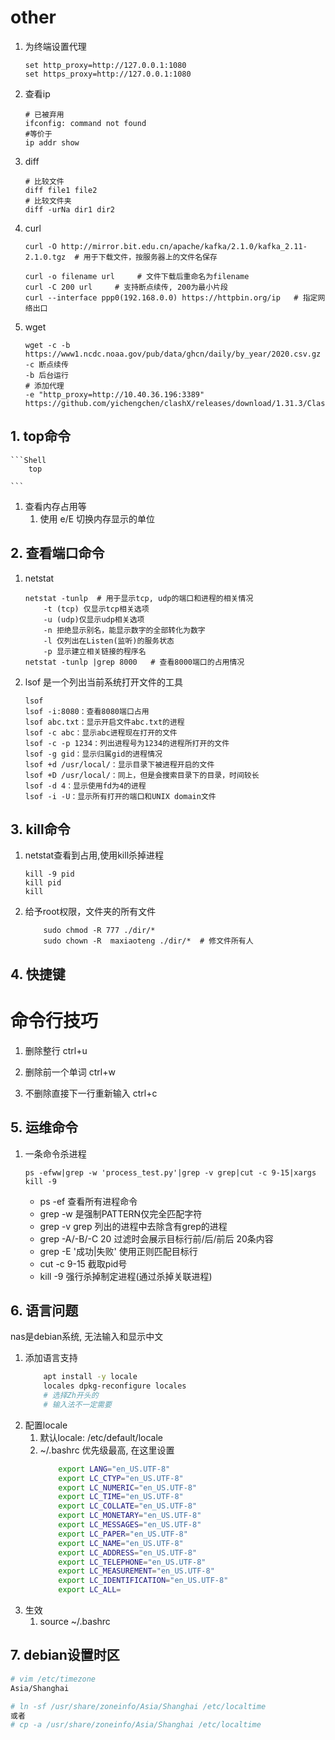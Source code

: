 # other

1. 为终端设置代理

    ```Shell
    set http_proxy=http://127.0.0.1:1080
    set https_proxy=http://127.0.0.1:1080
    ```

2. 查看ip

    ```Shell
    # 已被弃用
    ifconfig: command not found
    #等价于
    ip addr show
    ```

3. diff

    ```Shell
    # 比较文件
    diff file1 file2
    # 比较文件夹
    diff -urNa dir1 dir2
    ```

4. curl
    ```Shell
    curl -O http://mirror.bit.edu.cn/apache/kafka/2.1.0/kafka_2.11-2.1.0.tgz  # 用于下载文件，按服务器上的文件名保存
  
    curl -o filename url     # 文件下载后重命名为filename 
    curl -C 200 url     # 支持断点续传, 200为最小片段
    curl --interface ppp0(192.168.0.0) https://httpbin.org/ip   # 指定网络出口
    ```

5. wget
    ```Shell
    wget -c -b https://www1.ncdc.noaa.gov/pub/data/ghcn/daily/by_year/2020.csv.gz
    -c 断点续传
    -b 后台运行
    # 添加代理
    -e "http_proxy=http://10.40.36.196:3389" https://github.com/yichengchen/clashX/releases/download/1.31.3/ClashX.dmg
    ```

## 1. top命令
  
    ```Shell
        top

    ```
1. 查看内存占用等
    1. 使用 e/E 切换内存显示的单位


## 2. 查看端口命令
1. netstat
    ```
    netstat -tunlp  # 用于显示tcp, udp的端口和进程的相关情况
        -t (tcp) 仅显示tcp相关选项
        -u (udp)仅显示udp相关选项
        -n 拒绝显示别名，能显示数字的全部转化为数字
        -l 仅列出在Listen(监听)的服务状态
        -p 显示建立相关链接的程序名
    netstat -tunlp |grep 8000   # 查看8000端口的占用情况
    ```

2. lsof  是一个列出当前系统打开文件的工具
    ```
    lsof
    lsof -i:8080：查看8080端口占用
    lsof abc.txt：显示开启文件abc.txt的进程
    lsof -c abc：显示abc进程现在打开的文件
    lsof -c -p 1234：列出进程号为1234的进程所打开的文件
    lsof -g gid：显示归属gid的进程情况
    lsof +d /usr/local/：显示目录下被进程开启的文件
    lsof +D /usr/local/：同上，但是会搜索目录下的目录，时间较长
    lsof -d 4：显示使用fd为4的进程
    lsof -i -U：显示所有打开的端口和UNIX domain文件
    ```

## 3. kill命令
1. netstat查看到占用,使用kill杀掉进程
    ```
    kill -9 pid
    kill pid
    kill 
    ```

1. 给予root权限，文件夹的所有文件
    ```
        sudo chmod -R 777 ./dir/*
        sudo chown -R  maxiaoteng ./dir/*  # 修文件所有人
    ```

## 4. 快捷键
# 命令行技巧

1. 删除整行
    ctrl+u

2. 删除前一个单词
    ctrl+w

3. 不删除直接下一行重新输入
    ctrl+c


## 5. 运维命令

1. 一条命令杀进程

    ```
    ps -efww|grep -w 'process_test.py'|grep -v grep|cut -c 9-15|xargs kill -9

    ```
    - ps -ef    查看所有进程命令
    - grep -w   是强制PATTERN仅完全匹配字符
    - grep -v grep  列出的进程中去除含有grep的进程
    - grep -A/-B/-C 20  过滤时会展示目标行前/后/前后 20条内容
    - grep -E '成功|失败'  使用正则匹配目标行
    - cut -c 9-15   截取pid号
    - kill -9   强行杀掉制定进程(通过杀掉关联进程)

## 6. 语言问题
nas是debian系统, 无法输入和显示中文
1. 添加语言支持
    ```bash
        apt install -y locale
        locales dpkg-reconfigure locales
        # 选择Zh开头的
        # 输入法不一定需要
    ```
2. 配置locale
    1. 默认locale: /etc/default/locale
    2. ~/.bashrc 优先级最高, 在这里设置
        ```bash
            export LANG="en_US.UTF-8"
            export LC_CTYP="en_US.UTF-8"
            export LC_NUMERIC="en_US.UTF-8"
            export LC_TIME="en_US.UTF-8"
            export LC_COLLATE="en_US.UTF-8"
            export LC_MONETARY="en_US.UTF-8"
            export LC_MESSAGES="en_US.UTF-8"
            export LC_PAPER="en_US.UTF-8"
            export LC_NAME="en_US.UTF-8"
            export LC_ADDRESS="en_US.UTF-8"
            export LC_TELEPHONE="en_US.UTF-8"
            export LC_MEASUREMENT="en_US.UTF-8"
            export LC_IDENTIFICATION="en_US.UTF-8"
            export LC_ALL=
        ```
3. 生效
    1. source ~/.bashrc

## 7. debian设置时区
```bash
# vim /etc/timezone
Asia/Shanghai

# ln -sf /usr/share/zoneinfo/Asia/Shanghai /etc/localtime
或者
# cp -a /usr/share/zoneinfo/Asia/Shanghai /etc/localtime
```